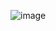 ![image](https://user-images.githubusercontent.com/121531721/231547304-abae1c89-f068-4628-a7c9-c7e8d78ad491.png)
